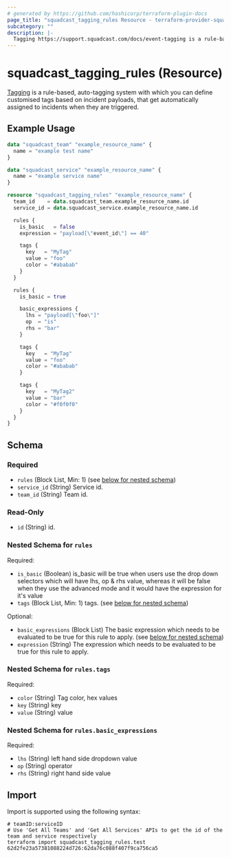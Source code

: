 ```yaml
---
# generated by https://github.com/hashicorp/terraform-plugin-docs
page_title: "squadcast_tagging_rules Resource - terraform-provider-squadcast"
subcategory: ""
description: |-
  Tagging https://support.squadcast.com/docs/event-tagging is a rule-based, auto-tagging system with which you can define customised tags based on incident payloads, that get automatically assigned to incidents when they are triggered.
---
```


# squadcast_tagging_rules (Resource)

[Tagging](https://support.squadcast.com/docs/event-tagging) is a rule-based, auto-tagging system with which you can define customised tags based on incident payloads, that get automatically assigned to incidents when they are triggered.

## Example Usage

```terraform
data "squadcast_team" "example_resource_name" {
  name = "example test name"
}

data "squadcast_service" "example_resource_name" {
  name = "example service name"
}

resource "squadcast_tagging_rules" "example_resource_name" {
  team_id    = data.squadcast_team.example_resource_name.id
  service_id = data.squadcast_service.example_resource_name.id

  rules {
    is_basic   = false
    expression = "payload[\"event_id\"] == 40"

    tags {
      key   = "MyTag"
      value = "foo"
      color = "#ababab"
    }
  }

  rules {
    is_basic = true

    basic_expressions {
      lhs = "payload[\"foo\"]"
      op  = "is"
      rhs = "bar"
    }

    tags {
      key   = "MyTag"
      value = "foo"
      color = "#ababab"
    }

    tags {
      key   = "MyTag2"
      value = "bar"
      color = "#f0f0f0"
    }
  }
}
```

<!-- schema generated by tfplugindocs -->
## Schema

### Required

- `rules` (Block List, Min: 1) (see [below for nested schema](#nestedblock--rules))
- `service_id` (String) Service id.
- `team_id` (String) Team id.

### Read-Only

- `id` (String) id.

<a id="nestedblock--rules"></a>
### Nested Schema for `rules`

Required:

- `is_basic` (Boolean) is_basic will be true when users use the drop down selectors which will have lhs, op & rhs value, whereas it will be false when they use the advanced mode and it would have the expression for it's value
- `tags` (Block List, Min: 1) tags. (see [below for nested schema](#nestedblock--rules--tags))

Optional:

- `basic_expressions` (Block List) The basic expression which needs to be evaluated to be true for this rule to apply. (see [below for nested schema](#nestedblock--rules--basic_expressions))
- `expression` (String) The expression which needs to be evaluated to be true for this rule to apply.

<a id="nestedblock--rules--tags"></a>
### Nested Schema for `rules.tags`

Required:

- `color` (String) Tag color, hex values
- `key` (String) key
- `value` (String) value


<a id="nestedblock--rules--basic_expressions"></a>
### Nested Schema for `rules.basic_expressions`

Required:

- `lhs` (String) left hand side dropdown value
- `op` (String) operator
- `rhs` (String) right hand side value

## Import

Import is supported using the following syntax:

```shell
# teamID:serviceID
# Use 'Get All Teams' and 'Get All Services' APIs to get the id of the team and service respectively 
terraform import squadcast_tagging_rules.test 62d2fe23a57381088224d726:62da76c088f407f9ca756ca5
```
